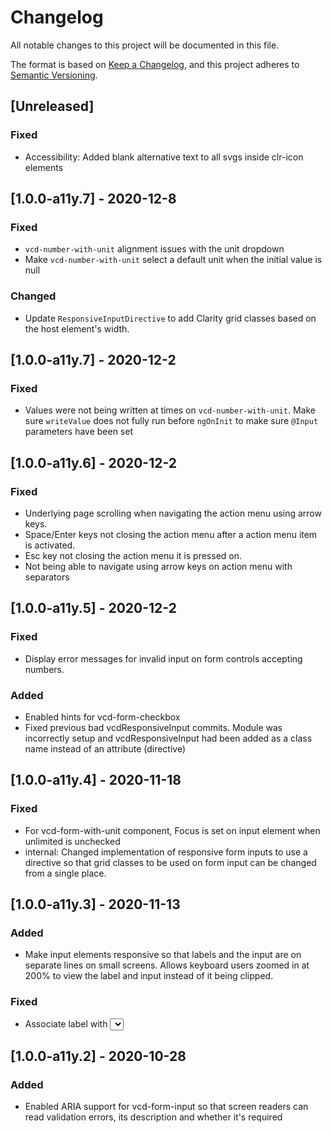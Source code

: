 # Changelog

All notable changes to this project will be documented in this file.

The format is based on [Keep a Changelog](https://keepachangelog.com/en/1.0.0/),
and this project adheres to [Semantic Versioning](https://semver.org/spec/v2.0.0.html).

## [Unreleased]
### Fixed
- Accessibility: Added blank alternative text to all svgs inside clr-icon elements

## [1.0.0-a11y.7] - 2020-12-8
### Fixed 
- `vcd-number-with-unit` alignment issues with the unit dropdown
- Make `vcd-number-with-unit` select a default unit when the initial value is null

### Changed
- Update `ResponsiveInputDirective` to add Clarity grid classes based on the host element's width.

## [1.0.0-a11y.7] - 2020-12-2
### Fixed
- Values were not being written at times on `vcd-number-with-unit`. Make sure `writeValue` does not fully run before
  `ngOnInit` to make sure `@Input` parameters have been set

## [1.0.0-a11y.6] - 2020-12-2
### Fixed
- Underlying page scrolling when navigating the action menu using arrow keys.
- Space/Enter keys not closing the action menu after a action menu item is activated.
- Esc key not closing the action menu it is pressed on.
- Not being able to navigate using arrow keys on action menu with separators

## [1.0.0-a11y.5] - 2020-12-2

### Fixed
- Display error messages for invalid input on form controls accepting numbers.

### Added
- Enabled hints for vcd-form-checkbox
- Fixed previous bad vcdResponsiveInput commits. Module was incorrectly setup and vcdResponsiveInput had
  been added as  a class name instead of an attribute (directive)

## [1.0.0-a11y.4] - 2020-11-18
### Fixed
- For vcd-form-with-unit component, Focus is set on input element when unlimited is unchecked
- internal: Changed implementation of responsive form inputs to use a directive so that grid classes to be used
   on form input can be changed from a single place.

## [1.0.0-a11y.3] - 2020-11-13
### Added
- Make input elements responsive so that labels and the input are on separate lines on small screens. Allows keyboard
   users zoomed in at 200% to view the label and input instead of it being clipped.

### Fixed
- Associate label with <select> input in vcd-form-select

## [1.0.0-a11y.2] - 2020-10-28

### Added

- Enabled ARIA support for vcd-form-input so that screen readers can read validation errors, its description and whether
  it's required


